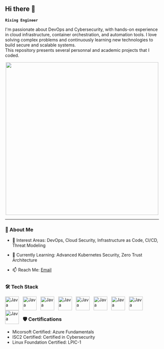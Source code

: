 ## Hi there 👋

**`Rising Engineer`**

I'm passionate about DevOps and Cybersecurity, with hands-on experience in cloud infrastructure, container orchestration, and automation tools. I love solving complex problems and continuously learning new technologies to build secure and scalable systems. <br>
This repository presents several personnal and academic projects that I coded.

<div align="center">
<img src="https://user-images.githubusercontent.com/74038190/225813708-98b745f2-7d22-48cf-9150-083f1b00d6c9.gif" width="500" />
</div>

---

### 🚀 About Me

- 🎯 Interest Areas: DevOps, Cloud Security, Infrastructure as Code, CI/CD, Threat Modeling

- 🌱 Currently Learning: Advanced Kubernetes Security, Zero Trust Architecture

- 📫 Reach Me: <a href="bensaoud.aymen@outlook.com"> Email </a>

##

### 🛠️ Tech Stack

<img align="left" alt="Java" width="45px" style="padding-right:10px;" src="https://cdn.jsdelivr.net/gh/devicons/devicon@latest/icons/linux/linux-original.svg" />
          
<img align="left" alt="Java" width="45px" style="padding-right:10px;" src="https://cdn.jsdelivr.net/gh/devicons/devicon@latest/icons/bash/bash-original.svg" />

<img align="left" alt="Java" width="45px" style="padding-right:10px;" src="https://cdn.jsdelivr.net/gh/devicons/devicon@latest/icons/python/python-original.svg" />
          
<img align="left" alt="Java" width="45px" style="padding-right:10px;" src="https://cdn.jsdelivr.net/gh/devicons/devicon@latest/icons/flask/flask-original.svg" />

<img align="left" alt="Java" width="45px" style="padding-right:10px;" src="https://cdn.jsdelivr.net/gh/devicons/devicon@latest/icons/react/react-original.svg" />

<img align="left" alt="Java" width="45px" style="padding-right:10px;" src="https://cdn.jsdelivr.net/gh/devicons/devicon@latest/icons/docker/docker-original.svg" />
          
<img align="left" alt="Java" width="45px" style="padding-right:10px;" src="https://cdn.jsdelivr.net/gh/devicons/devicon@latest/icons/kubernetes/kubernetes-original.svg" />

<img align="left" alt="Java" width="45px" style="padding-right:10px;" src="https://cdn.jsdelivr.net/gh/devicons/devicon@latest/icons/ansible/ansible-original.svg" />
          
<img align="left" alt="Java" width="45px" style="padding-right:10px;" src="https://cdn.jsdelivr.net/gh/devicons/devicon@latest/icons/terraform/terraform-original.svg" />
<br>
<br>

##

### 🛡️ Certifications
- Micorsoft Certified: Azure Fundamentals
- ISC2 Certified: Certified in Cybersecurity
- Linux Foundation Certified: LPIC-1
